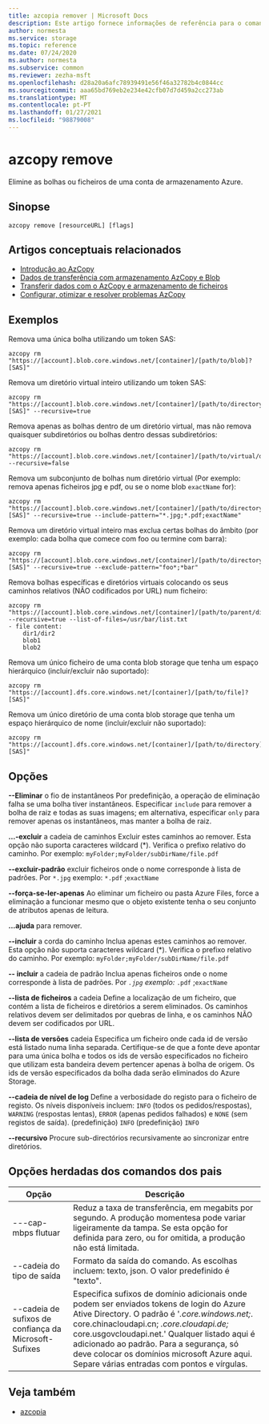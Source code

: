 ```yaml
---
title: azcopia remover | Microsoft Docs
description: Este artigo fornece informações de referência para o comando de remoção de azcopia.
author: normesta
ms.service: storage
ms.topic: reference
ms.date: 07/24/2020
ms.author: normesta
ms.subservice: common
ms.reviewer: zezha-msft
ms.openlocfilehash: d28a20a6afc78939491e56f46a32782b4c0844cc
ms.sourcegitcommit: aaa65bd769eb2e234e42cfb07d7d459a2cc273ab
ms.translationtype: MT
ms.contentlocale: pt-PT
ms.lasthandoff: 01/27/2021
ms.locfileid: "98879008"
---
```

# <a name="azcopy-remove"></a>azcopy remove

Elimine as bolhas ou ficheiros de uma conta de armazenamento Azure.

## <a name="synopsis"></a>Sinopse

```azcopy
azcopy remove [resourceURL] [flags]
```

## <a name="related-conceptual-articles"></a>Artigos conceptuais relacionados

- [Introdução ao AzCopy](storage-use-azcopy-v10.md)
- [Dados de transferência com armazenamento AzCopy e Blob](./storage-use-azcopy-v10.md#transfer-data)
- [Transferir dados com o AzCopy e armazenamento de ficheiros](storage-use-azcopy-files.md)
- [Configurar, otimizar e resolver problemas AzCopy](storage-use-azcopy-configure.md)

## <a name="examples"></a>Exemplos

Remova uma única bolha utilizando um token SAS:

```azcopy
azcopy rm "https://[account].blob.core.windows.net/[container]/[path/to/blob]?[SAS]"
```

Remova um diretório virtual inteiro utilizando um token SAS:
 
```azcopy
azcopy rm "https://[account].blob.core.windows.net/[container]/[path/to/directory]?[SAS]" --recursive=true
```

Remova apenas as bolhas dentro de um diretório virtual, mas não remova quaisquer subdiretórios ou bolhas dentro dessas subdiretórios:

```azcopy
azcopy rm "https://[account].blob.core.windows.net/[container]/[path/to/virtual/dir]" --recursive=false
```

Remova um subconjunto de bolhas num diretório virtual (Por exemplo: remova apenas ficheiros jpg e pdf, ou se o nome blob `exactName` for):

```azcopy
azcopy rm "https://[account].blob.core.windows.net/[container]/[path/to/directory]?[SAS]" --recursive=true --include-pattern="*.jpg;*.pdf;exactName"
```

Remova um diretório virtual inteiro mas exclua certas bolhas do âmbito (por exemplo: cada bolha que comece com foo ou termine com barra):

```azcopy
azcopy rm "https://[account].blob.core.windows.net/[container]/[path/to/directory]?[SAS]" --recursive=true --exclude-pattern="foo*;*bar"
```

Remova bolhas específicas e diretórios virtuais colocando os seus caminhos relativos (NÃO codificados por URL) num ficheiro:

```azcopy
azcopy rm "https://[account].blob.core.windows.net/[container]/[path/to/parent/dir]" --recursive=true --list-of-files=/usr/bar/list.txt
- file content:
    dir1/dir2
    blob1
    blob2
```
Remova um único ficheiro de uma conta blob storage que tenha um espaço hierárquico (incluir/excluir não suportado):

```azcopy
azcopy rm "https://[account].dfs.core.windows.net/[container]/[path/to/file]?[SAS]"
```

Remova um único diretório de uma conta blob storage que tenha um espaço hierárquico de nome (incluir/excluir não suportado):

```azcopy
azcopy rm "https://[account].dfs.core.windows.net/[container]/[path/to/directory]?[SAS]"
```

## <a name="options"></a>Opções

**--Eliminar** o fio de instantâneos Por predefinição, a operação de eliminação falha se uma bolha tiver instantâneos. Especificar `include` para remover a bolha de raiz e todas as suas imagens; em alternativa, especificar `only` para remover apenas os instantâneos, mas manter a bolha de raiz.

**...-excluir** a cadeia de caminhos Excluir estes caminhos ao remover. Esta opção não suporta caracteres wildcard (*). Verifica o prefixo relativo do caminho. Por exemplo: `myFolder;myFolder/subDirName/file.pdf`

**--excluir-padrão** excluir ficheiros onde o nome corresponde à lista de padrões. Por `*.jpg` exemplo: `*.pdf` ;`exactName`

**--força-se-ler-apenas**   Ao eliminar um ficheiro ou pasta Azure Files, force a eliminação a funcionar mesmo que o objeto existente tenha o seu conjunto de atributos apenas de leitura.

**...ajuda**   para remover.

**--incluir** a corda do caminho Inclua apenas estes caminhos ao remover. Esta opção não suporta caracteres wildcard (*). Verifica o prefixo relativo do caminho. Por exemplo: `myFolder;myFolder/subDirName/file.pdf`

**-- incluir** a cadeia de padrão Inclua apenas ficheiros onde o nome corresponde à lista de padrões. Por *`.jpg` exemplo:* `.pdf` ;`exactName`

**--lista de ficheiros** a cadeia Define a localização de um ficheiro, que contém a lista de ficheiros e diretórios a serem eliminados. Os caminhos relativos devem ser delimitados por quebras de linha, e os caminhos NÃO devem ser codificados por URL. 

**--lista de versões** cadeia Especifica um ficheiro onde cada id de versão está listado numa linha separada. Certifique-se de que a fonte deve apontar para uma única bolha e todos os ids de versão especificados no ficheiro que utilizam esta bandeira devem pertencer apenas à bolha de origem. Os ids de versão especificados da bolha dada serão eliminados do Azure Storage. 

**--cadeia de nível de log** Define a verbosidade do registo para o ficheiro de registo. Os níveis disponíveis incluem: `INFO` (todos os pedidos/respostas), `WARNING` (respostas lentas), `ERROR` (apenas pedidos falhados) e `NONE` (sem registos de saída). (predefinição) `INFO` (predefinição) `INFO`

**--recursivo**    Procure sub-directórios recursivamente ao sincronizar entre diretórios.

## <a name="options-inherited-from-parent-commands"></a>Opções herdadas dos comandos dos pais

|Opção|Descrição|
|---|---|
|---cap-mbps flutuar|Reduz a taxa de transferência, em megabits por segundo. A produção momentesa pode variar ligeiramente da tampa. Se esta opção for definida para zero, ou for omitida, a produção não está limitada.|
|--cadeia do tipo de saída|Formato da saída do comando. As escolhas incluem: texto, json. O valor predefinido é "texto".|
|--cadeia de sufixos de confiança da Microsoft-Sufixes   |Especifica sufixos de domínio adicionais onde podem ser enviados tokens de login do Azure Ative Directory.  O padrão é '*.core.windows.net;*. core.chinacloudapi.cn; *.core.cloudapi.de;* core.usgovcloudapi.net.' Qualquer listado aqui é adicionado ao padrão. Para a segurança, só deve colocar os domínios microsoft Azure aqui. Separe várias entradas com pontos e vírgulas.|

## <a name="see-also"></a>Veja também

- [azcopia](storage-ref-azcopy.md)
